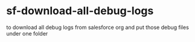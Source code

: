 # sf-download-all-debug-logs
to download all debug logs from salesforce org and put those debug files under one folder

